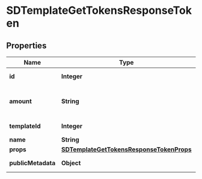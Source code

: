 # SDTemplateGetTokensResponseToken

## Properties
Name | Type | Description | Notes
------------ | ------------- | ------------- | -------------
**id** | **Integer** | Token ID Number (unsigned 32 bit integer) | 
**amount** | **String** | u64 Number as String, min: 0, max: 9223372036854775807 (ex. \&quot;6\&quot;) | 
**templateId** | **Integer** | Template ID Number (unsigned 32 bit integer) |  [optional]
**name** | **String** | Template Name |  [optional]
**props** | [**SDTemplateGetTokensResponseTokenProps**](SDTemplateGetTokensResponseTokenProps.md) |  |  [optional]
**publicMetadata** | **Object** | Returned to marketplaces as token metadata |  [optional]
